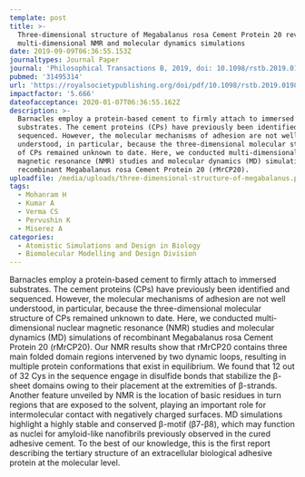 ```yaml
---
template: post
title: >-
  Three-dimensional structure of Megabalanus rosa Cement Protein 20 revealed by
  multi-dimensional NMR and molecular dynamics simulations
date: 2019-09-09T06:36:55.153Z
journaltypes: Journal Paper
journal: 'Philosophical Transactions B, 2019, doi: 10.1098/rstb.2019.0198'
pubmed: '31495314'
url: 'https://royalsocietypublishing.org/doi/pdf/10.1098/rstb.2019.0198'
impactfactor: '5.666'
dateofacceptance: 2020-01-07T06:36:55.162Z
description: >-
  Barnacles employ a protein-based cement to firmly attach to immersed
  substrates. The cement proteins (CPs) have previously been identified and
  sequenced. However, the molecular mechanisms of adhesion are not well
  understood, in particular, because the three-dimensional molecular structure
  of CPs remained unknown to date. Here, we conducted multi-dimensional nuclear
  magnetic resonance (NMR) studies and molecular dynamics (MD) simulations of
  recombinant Megabalanus rosa Cement Protein 20 (rMrCP20). 
uploadfile: /media/uploads/three-dimensional-structure-of-megabalanus.pdf
tags:
  - Mohanram H
  - Kumar A
  - Verma CS
  - Pervushin K
  - Miserez A
categories:
  - Atomistic Simulations and Design in Biology
  - Biomolecular Modelling and Design Division
---
```

<!--StartFragment-->

Barnacles employ a protein-based cement to firmly attach to immersed substrates. The cement proteins (CPs) have previously been identified and sequenced. However, the molecular mechanisms of adhesion are not well understood, in particular, because the three-dimensional molecular structure of CPs remained unknown to date. Here, we conducted multi-dimensional nuclear magnetic resonance (NMR) studies and molecular dynamics (MD) simulations of recombinant Megabalanus rosa Cement Protein 20 (rMrCP20). Our NMR results show that rMrCP20 contains three main folded domain regions intervened by two dynamic loops, resulting in multiple protein conformations that exist in equilibrium. We found that 12 out of 32 Cys in the sequence engage in disulfide bonds that stabilize the β-sheet domains owing to their placement at the extremities of β-strands. Another feature unveiled by NMR is the location of basic residues in turn regions that are exposed to the solvent, playing an important role for intermolecular contact with negatively charged surfaces. MD simulations highlight a highly stable and conserved β-motif (β7-β8), which may function as nuclei for amyloid-like nanofibrils previously observed in the cured adhesive cement. To the best of our knowledge, this is the first report describing the tertiary structure of an extracellular biological adhesive protein at the molecular level.

<!--EndFragment-->
